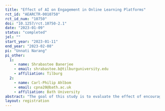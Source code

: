 ```yaml
---
title: "Effect of AI on Engagement in Online Learning Platforms"
rct_id: "AEARCTR-0010750"
rct_id_num: "10750"
doi: "10.1257/rct.10750-2.1"
date: "2023-01-09"
status: "completed"
jel: ""
start_year: "2023-01-11"
end_year: "2023-02-08"
pi: "Unnati Narang"
pi_other:
  1:
    - name: Shrabastee Banerjee
    - email: shrabastee.b@tilburguniversity.edu
    - affiliation: Tilburg
  2:
    - name: Carl-Philip Ahlbom
    - email: cpna20@bath.ac.uk
    - affiliation: Bath University
abstract: "The goal of this study is to evaluate the effect of encouraging use of artificial intelligence (AI) tools for learning and education in online learning platforms using an RCT that assigns participants in an online course into two conditions; the treatment encourages them to use AI tools (such as chatGPT) for posting in discussion prompts while the control does not. "
layout: registration
---
```


